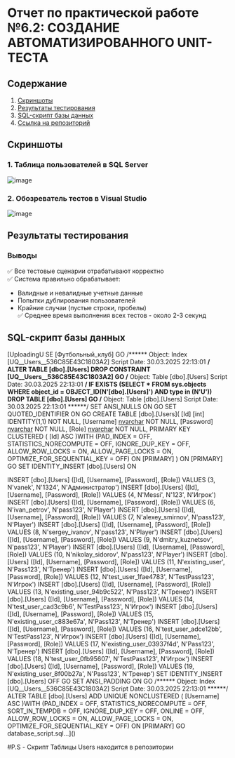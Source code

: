 # Отчет по практической работе №6.2: СОЗДАНИЕ АВТОМАТИЗИРОВАННОГО UNIT-ТЕСТА

## Содержание
1. [Скриншоты](#скриншоты)
2. [Результаты тестирования](#результаты-тестирования)
3. [SQL-скрипт базы данных](#sql-скрипт-базы-данных)
4. [Ссылка на репозиторий](#ссылка-на-репозиторий)

## Скриншоты

### 1. Таблица пользователей в SQL Server
![image](https://github.com/user-attachments/assets/2d488d27-831f-45dc-a2f1-43047dc4f6b6)


### 2. Обозреватель тестов в Visual Studio
![image](https://github.com/user-attachments/assets/d1feba66-54fe-4734-aa97-bdfac39b8c69)


## Результаты тестирования

### Выводы
✅ Все тестовые сценарии отрабатывают корректно  
✅ Система правильно обрабатывает:
   - Валидные и невалидные учетные данные
   - Попытки дублирования пользователей
   - Крайние случаи (пустые строки, пробелы)  
✅ Среднее время выполнения всех тестов - около 2-3 секунд

## SQL-скрипт базы данных

[UploadingU
SE [Футбольный_клуб]
GO
/****** Object:  Index [UQ__Users__536C85E43C1803A2]    Script Date: 30.03.2025 22:13:01 ******/
ALTER TABLE [dbo].[Users] DROP CONSTRAINT [UQ__Users__536C85E43C1803A2]
GO
/****** Object:  Table [dbo].[Users]    Script Date: 30.03.2025 22:13:01 ******/
IF  EXISTS (SELECT * FROM sys.objects WHERE object_id = OBJECT_ID(N'[dbo].[Users]') AND type in (N'U'))
DROP TABLE [dbo].[Users]
GO
/****** Object:  Table [dbo].[Users]    Script Date: 30.03.2025 22:13:01 ******/
SET ANSI_NULLS ON
GO
SET QUOTED_IDENTIFIER ON
GO
CREATE TABLE [dbo].[Users](
	[Id] [int] IDENTITY(1,1) NOT NULL,
	[Username] [nvarchar](50) NOT NULL,
	[Password] [nvarchar](255) NOT NULL,
	[Role] [nvarchar](50) NOT NULL,
PRIMARY KEY CLUSTERED 
(
	[Id] ASC
)WITH (PAD_INDEX = OFF, STATISTICS_NORECOMPUTE = OFF, IGNORE_DUP_KEY = OFF, ALLOW_ROW_LOCKS = ON, ALLOW_PAGE_LOCKS = ON, OPTIMIZE_FOR_SEQUENTIAL_KEY = OFF) ON [PRIMARY]
) ON [PRIMARY]
GO
SET IDENTITY_INSERT [dbo].[Users] ON 

INSERT [dbo].[Users] ([Id], [Username], [Password], [Role]) VALUES (3, N'vanek', N'1324', N'Администратор')
INSERT [dbo].[Users] ([Id], [Username], [Password], [Role]) VALUES (4, N'Messi', N'123', N'Игрок')
INSERT [dbo].[Users] ([Id], [Username], [Password], [Role]) VALUES (6, N'ivan_petrov', N'pass123', N'Player')
INSERT [dbo].[Users] ([Id], [Username], [Password], [Role]) VALUES (7, N'alexey_smirnov', N'pass123', N'Player')
INSERT [dbo].[Users] ([Id], [Username], [Password], [Role]) VALUES (8, N'sergey_ivanov', N'pass123', N'Player')
INSERT [dbo].[Users] ([Id], [Username], [Password], [Role]) VALUES (9, N'dmitry_kuznetsov', N'pass123', N'Player')
INSERT [dbo].[Users] ([Id], [Username], [Password], [Role]) VALUES (10, N'nikolay_sidorov', N'pass123', N'Player')
INSERT [dbo].[Users] ([Id], [Username], [Password], [Role]) VALUES (11, N'existing_user', N'Pass123', N'Тренер')
INSERT [dbo].[Users] ([Id], [Username], [Password], [Role]) VALUES (12, N'test_user_1fae4783', N'TestPass123', N'Игрок')
INSERT [dbo].[Users] ([Id], [Username], [Password], [Role]) VALUES (13, N'existing_user_94b9c522', N'Pass123', N'Тренер')
INSERT [dbo].[Users] ([Id], [Username], [Password], [Role]) VALUES (14, N'test_user_cad3c9b6', N'TestPass123', N'Игрок')
INSERT [dbo].[Users] ([Id], [Username], [Password], [Role]) VALUES (15, N'existing_user_c883e67a', N'Pass123', N'Тренер')
INSERT [dbo].[Users] ([Id], [Username], [Password], [Role]) VALUES (16, N'test_user_adce12bb', N'TestPass123', N'Игрок')
INSERT [dbo].[Users] ([Id], [Username], [Password], [Role]) VALUES (17, N'existing_user_03937f4d', N'Pass123', N'Тренер')
INSERT [dbo].[Users] ([Id], [Username], [Password], [Role]) VALUES (18, N'test_user_0fb95607', N'TestPass123', N'Игрок')
INSERT [dbo].[Users] ([Id], [Username], [Password], [Role]) VALUES (19, N'existing_user_8f00b27a', N'Pass123', N'Тренер')
SET IDENTITY_INSERT [dbo].[Users] OFF
GO
SET ANSI_PADDING ON
GO
/****** Object:  Index [UQ__Users__536C85E43C1803A2]    Script Date: 30.03.2025 22:13:01 ******/
ALTER TABLE [dbo].[Users] ADD UNIQUE NONCLUSTERED 
(
	[Username] ASC
)WITH (PAD_INDEX = OFF, STATISTICS_NORECOMPUTE = OFF, SORT_IN_TEMPDB = OFF, IGNORE_DUP_KEY = OFF, ONLINE = OFF, ALLOW_ROW_LOCKS = ON, ALLOW_PAGE_LOCKS = ON, OPTIMIZE_FOR_SEQUENTIAL_KEY = OFF) ON [PRIMARY]
GO
 database_script.sql…]()

#P.S - Скрипт Таблицы Users находится в репозитории
